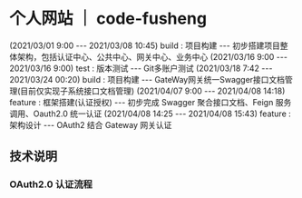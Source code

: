 # 个人网站 ｜ code-fusheng

(2021/03/01 9:00 --- 2021/03/08 10:45) build : 项目构建 --- 初步搭建项目整体架构，包括认证中心、公共中心、网关中心、业务中心
(2021/03/16 9:00 --- 2021/03/16 9:00) test : 版本测试 --- Git多账户测试
(2021/03/18 7:42 --- 2021/03/24 00:20) build : 项目构建 --- GateWay网关统一Swagger接口文档管理(目前仅实现子系统接口文档管理) 
(2021/04/07 9:00 --- 2021/04/08 14:18) feature : 框架搭建(认证授权) --- 初步完成 Swagger 聚合接口文档、Feign 服务调用、Oauth2.0 统一认证 
(2021/04/08 14:25 --- 2021/04/08 15:43) feature : 架构设计 --- OAuth2 结合 Gateway 网关认证 








## 技术说明

### OAuth2.0 认证流程

